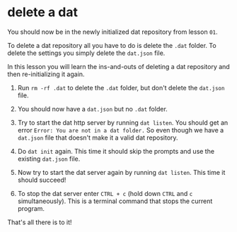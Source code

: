 # delete a dat

You should now be in the newly initialized dat repository from lesson `01`.

To delete a dat repository all you have to do is delete the `.dat` folder. To delete the settings you simply delete the `dat.json` file.

In this lesson you will learn the ins-and-outs of deleting a dat repository and then re-initializing it again.

1. Run `rm -rf .dat` to delete the `.dat` folder, but don't delete the `dat.json` file.

2. You should now have a `dat.json` but no `.dat` folder. 

3. Try to start the dat http server by running `dat listen`. You should get an error `Error: You are not in a dat folder.` So even though we have a `dat.json` file that doesn't make it a valid dat repository. 

4. Do `dat init` again. This time it should skip the prompts and use the existing `dat.json` file.

5. Now try to start the dat server again by running `dat listen`. This time it should succeed!

6. To stop the dat server enter `CTRL + c` (hold down `CTRL` and `c` simultaneously). This is a terminal command that stops the current program.

That's all there is to it!
